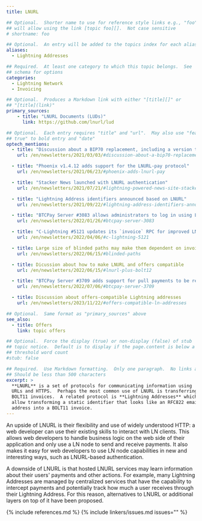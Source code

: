 ```yaml
---
title: LNURL

## Optional.  Shorter name to use for reference style links e.g., "foo"
## will allow using the link [topic foo][].  Not case sensitive
# shortname: foo

## Optional.  An entry will be added to the topics index for each alias
aliases:
  - Lightning Addresses

## Required.  At least one category to which this topic belongs.  See
## schema for options
categories:
  - Lightning Network
  - Invoicing

## Optional.  Produces a Markdown link with either "[title][]" or
## "[title](link)"
primary_sources:
    - title: "LNURL Documents (LUDs)"
      link: https://github.com/lnurl/lud

## Optional.  Each entry requires "title" and "url".  May also use "feature:
## true" to bold entry and "date"
optech_mentions:
  - title: "Discussion about a BIP70 replacement, including a version that works with LNURL"
    url: /en/newsletters/2021/03/03/#discussion-about-a-bip70-replacement

  - title: "Phoenix v1.4.12 adds support for the LNURL-pay protocol"
    url: /en/newsletters/2021/06/23/#phoenix-adds-lnurl-pay

  - title: "Stacker News launched with LNURL authentication"
    url: /en/newsletters/2021/07/21/#lightning-powered-news-site-stacker-news-launches

  - title: "Lightning Address identifiers announced based on LNURL"
    url: /en/newsletters/2021/09/22/#lightning-address-identifiers-announced

  - title: "BTCPay Server #3083 allows administrators to log in using LNURL authentication"
    url: /en/newsletters/2022/01/26/#btcpay-server-3083

  - title: "C-Lightning #5121 updates its `invoice` RPC for improved LNURL compatibility"
    url: /en/newsletters/2022/04/06/#c-lightning-5121

  - title: Large size of blinded paths may make them dependent on invoice protocols like LNURL or offers
    url: /en/newsletters/2022/06/15/#blinded-paths

  - title: Dicussion about how to make LNURL and offers compatible
    url: /en/newsletters/2022/06/15/#lnurl-plus-bolt12

  - title: "BTCPay Server #3709 adds support for pull payments to be received via a LNURL withdraw"
    url: /en/newsletters/2022/07/06/#btcpay-server-3709

  - title: Discussion about offers-compatible Lightning addresses
    url: /en/newsletters/2023/11/22/#offers-compatible-ln-addresses

## Optional.  Same format as "primary_sources" above
see_also:
  - title: Offers
    link: topic offers

## Optional.  Force the display (true) or non-display (false) of stub
## topic notice.  Default is to display if the page.content is below a
## threshold word count
#stub: false

## Required.  Use Markdown formatting.  Only one paragraph.  No links allowed.
## Should be less than 500 characters
excerpt: >
  **LNURL** is a set of protocols for communicating information using
  URLs and HTTPS.  Perhaps the most common use of LNURL is transferring
  BOLT11 invoices.  A related protocol is **Lightning Addresses** which
  allow transforming a static identifier that looks like an RFC822 email
  address into a BOLT11 invoice.
---
```

An upside of LNURL is their flexibility and use of widely understood
HTTP: a web developer can use their existing skills to interact with LN
clients.  This allows web developers to handle business logic on the web
side of their application and only use a LN node to send and receive
payments.  It also makes it easy for web developers to use LN node
capabilities in new and interesting ways, such as LNURL-based
authentication.

A downside of LNURL is that hosted LNURL services may learn information
about their users' payments and other actions.  For example, many
Lightning Addresses are managed by centralized services that have the
capability to intercept payments and potentially track how much a user
receives through their Lightning Address.  For this reason, alternatives
to LNURL or additional layers on top of it have been proposed.

{% include references.md %}
{% include linkers/issues.md issues="" %}
